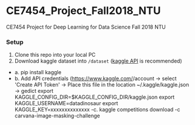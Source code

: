# CE7454_Project_Fall2018_NTU
CE7454 Project for Deep Learning for Data Science  Fall 2018 NTU 


### Setup

1. Clone this repo into your local PC
2. Download kaggle dataset into `/dataset` ([kaggle API](https://github.com/Kaggle/kaggle-api) is recommended)
  - a. pip install kaggle 
  - b. Add API credentials (https://www.kaggle.com/<username>/account -> select 'Create API Token' -> Place this file in the location ~/.kaggle/kaggle.json -> gedict export KAGGLE_CONFIG_DIR=$KAGGLE_CONFIG_DIR/kaggle.json export KAGGLE_USERNAME=datadinosaur export KAGGLE_KEY=xxxxxxxxxxxxxx
  -c. kaggle competitions download -c carvana-image-masking-challenge

